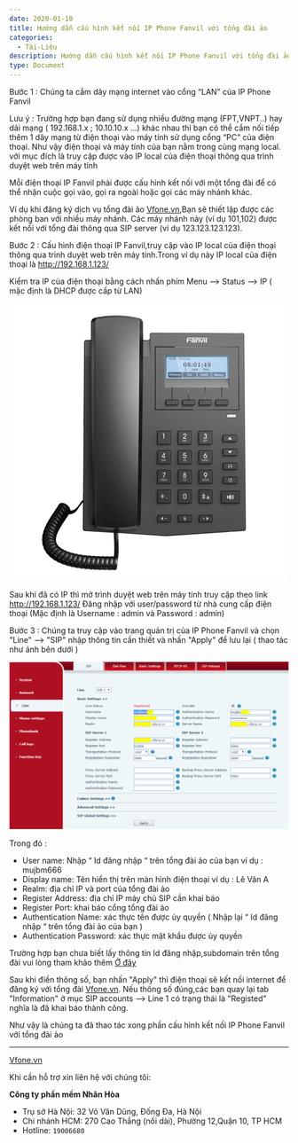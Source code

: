 ```yaml
---
date: 2020-01-10
title: Hướng dẫn cấu hình kết nối IP Phone Fanvil với tổng đài ảo
categories:
  - Tài-Liệu
description: Hướng dẫn cấu hình kết nối IP Phone Fanvil với tổng đài ảo
type: Document
---
```


Bước 1 : Chúng ta cắm dây mạng internet vào cổng “LAN” của IP Phone Fanvil

Lưu ý : Trường hợp bạn đang sử dụng nhiều đường mạng (FPT,VNPT..) hay dải mạng ( 192.168.1.x ; 10.10.10.x ...) khác nhau thì bạn có thể cắm 
nối tiếp thêm 1 dây mạng từ điện thoại vào máy tính sử dụng cổng “PC” của điện thoại. Như vậy điện thoại và máy tính của bạn nằm trong cùng mạng local.
với mục đích là truy cập được vào IP local của điện thoại thông qua trình duyệt web trên máy tính

Mỗi điện thoại IP Fanvil phải được cấu hình kết nối với một tổng đài để có thể nhận cuộc gọi vào, gọi ra ngoài hoặc gọi các máy nhánh khác.

Ví dụ khi đăng ký dịch vụ tổng đài ảo <a href="https://vfone.vn/" target="_blank">Vfone.vn</a>,Bạn sẽ thiết lập được các phòng ban với nhiều máy nhánh.
Các máy nhánh này (ví dụ 101,102) được kết nối với tổng đài thông qua SIP server (ví dụ 123.123.123.123).

Bước 2 : Cấu hình điện thoại IP Fanvil,truy cập vào IP local của điện thoại thông qua trình duyệt web trên máy tính.Trong ví dụ này IP local của điện thoại là http://192.168.1.123/

Kiểm tra IP của điện thoại bằng cách nhấn phím Menu --> Status --> IP ( mặc định là DHCP được cấp từ LAN)

![](/images/cau-hinh-fanvil/fanvil.png)

Sau khi đã có IP thì mở trình duyệt web trên máy tính truy cập theo link http://192.168.1.123/
Đăng nhập với user/password từ nhà cung cấp điện thoại (Mặc định là Username : admin và Password : admin)

Bước 3 : Chúng ta truy cập vào trang quản trị của IP Phone Fanvil và chọn "Line" --> "SIP" nhập thông tin cần thiết và nhấn "Apply" để lưu lại ( thao tác như ảnh bên dưới )

![](/images/cau-hinh-fanvil/fanvil01.png)


Trong đó :

- User name: Nhập “ Id đăng nhập “ trên tổng đài ảo của bạn ví dụ : mujbm666
- Display name: Tên hiển thị trên màn hình điện thoại ví dụ : Lê Văn A
- Realm: địa chỉ IP và port của tổng đài ảo
- Register Address: địa chỉ IP máy chủ SIP cần khai báo
- Register Port: khai báo cổng tổng đài ảo
- Authentication Name: xác thực tên được ủy quyền ( Nhập lại “ Id đăng nhập “ trên tổng đài ảo của bạn )
- Authentication Password: xác thực mật khẩu được ủy quyền

Trường hợp bạn chưa biết lấy thông tin Id đăng nhập,subdomain trên tổng đài vui lòng tham khảo thêm <a href="https://support.vfone.vn/t%C3%A0i-li%E1%BB%87u/cau-hinh-zoiper/" target="_blank">Ở đây</a>

Sau khi điền thông số, bạn nhấn "Apply" thì điện thoại sẽ kết nối internet để đăng ký với tổng đài <a href="https://vfone.vn/" target="_blank">Vfone.vn</a>.
Nếu thông số đúng,các bạn quay lại tab "Information" ở mục SIP accounts --> Line 1 có trạng thái là "Registed" nghĩa là đã khai báo thành công.


Như vậy là chúng ta đã thao tác xong phần cấu hình kết nối IP Phone Fanvil với tổng đài ảo

---
<a href="https://vfone.vn/" target="_blank">Vfone.vn</a>

Khi cần hỗ trợ xin liên hệ với chúng tôi:

**Công ty phần mềm Nhân Hòa**
- Trụ sở Hà Nội: 32 Võ Văn Dũng, Đống Đa, Hà Nội
- Chi nhánh HCM: 270 Cao Thắng (nối dài), Phường 12,Quận 10, TP HCM
- Hotline: `19006680`
